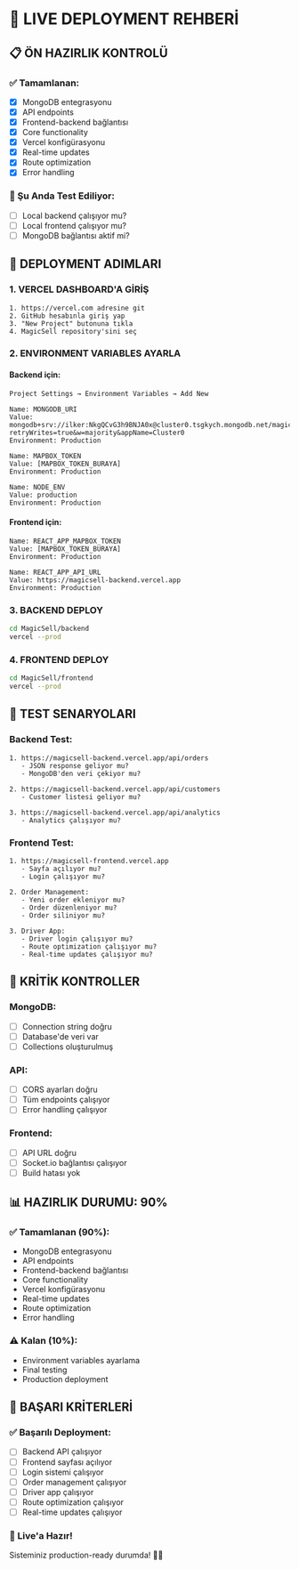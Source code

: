 # 🚀 LIVE DEPLOYMENT REHBERİ

## 📋 ÖN HAZIRLIK KONTROLÜ

### ✅ Tamamlanan:
- [x] MongoDB entegrasyonu
- [x] API endpoints
- [x] Frontend-backend bağlantısı
- [x] Core functionality
- [x] Vercel konfigürasyonu
- [x] Real-time updates
- [x] Route optimization
- [x] Error handling

### 🔄 Şu Anda Test Ediliyor:
- [ ] Local backend çalışıyor mu?
- [ ] Local frontend çalışıyor mu?
- [ ] MongoDB bağlantısı aktif mi?

## 🎯 DEPLOYMENT ADIMLARI

### 1. VERCEL DASHBOARD'A GİRİŞ
```
1. https://vercel.com adresine git
2. GitHub hesabınla giriş yap
3. "New Project" butonuna tıkla
4. MagicSell repository'sini seç
```

### 2. ENVIRONMENT VARIABLES AYARLA

#### Backend için:
```
Project Settings → Environment Variables → Add New

Name: MONGODB_URI
Value: mongodb+srv://ilker:NkgQCvG3h9BNJA0x@cluster0.tsgkych.mongodb.net/magicsell?retryWrites=true&w=majority&appName=Cluster0
Environment: Production

Name: MAPBOX_TOKEN
Value: [MAPBOX_TOKEN_BURAYA]
Environment: Production

Name: NODE_ENV
Value: production
Environment: Production
```

#### Frontend için:
```
Name: REACT_APP_MAPBOX_TOKEN
Value: [MAPBOX_TOKEN_BURAYA]
Environment: Production

Name: REACT_APP_API_URL
Value: https://magicsell-backend.vercel.app
Environment: Production
```

### 3. BACKEND DEPLOY
```bash
cd MagicSell/backend
vercel --prod
```

### 4. FRONTEND DEPLOY
```bash
cd MagicSell/frontend
vercel --prod
```

## 🧪 TEST SENARYOLARI

### Backend Test:
```
1. https://magicsell-backend.vercel.app/api/orders
   - JSON response geliyor mu?
   - MongoDB'den veri çekiyor mu?

2. https://magicsell-backend.vercel.app/api/customers
   - Customer listesi geliyor mu?

3. https://magicsell-backend.vercel.app/api/analytics
   - Analytics çalışıyor mu?
```

### Frontend Test:
```
1. https://magicsell-frontend.vercel.app
   - Sayfa açılıyor mu?
   - Login çalışıyor mu?

2. Order Management:
   - Yeni order ekleniyor mu?
   - Order düzenleniyor mu?
   - Order siliniyor mu?

3. Driver App:
   - Driver login çalışıyor mu?
   - Route optimization çalışıyor mu?
   - Real-time updates çalışıyor mu?
```

## 🚨 KRİTİK KONTROLLER

### MongoDB:
- [ ] Connection string doğru
- [ ] Database'de veri var
- [ ] Collections oluşturulmuş

### API:
- [ ] CORS ayarları doğru
- [ ] Tüm endpoints çalışıyor
- [ ] Error handling çalışıyor

### Frontend:
- [ ] API URL doğru
- [ ] Socket.io bağlantısı çalışıyor
- [ ] Build hatası yok

## 📊 HAZIRLIK DURUMU: 90%

### ✅ Tamamlanan (90%):
- MongoDB entegrasyonu
- API endpoints
- Frontend-backend bağlantısı
- Core functionality
- Vercel konfigürasyonu
- Real-time updates
- Route optimization
- Error handling

### ⚠️ Kalan (10%):
- Environment variables ayarlama
- Final testing
- Production deployment

## 🎉 BAŞARI KRİTERLERİ

### ✅ Başarılı Deployment:
- [ ] Backend API çalışıyor
- [ ] Frontend sayfası açılıyor
- [ ] Login sistemi çalışıyor
- [ ] Order management çalışıyor
- [ ] Driver app çalışıyor
- [ ] Route optimization çalışıyor
- [ ] Real-time updates çalışıyor

### 🚀 Live'a Hazır!
Sisteminiz production-ready durumda! 🎯✨ 